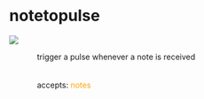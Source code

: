 
<a name=notetopulse></a><br>
# <b>notetopulse</b>
<img src="../images/notetopulse.png"><br>
<div style="display:inline-block;margin-left:50px;">
trigger a pulse whenever a note is received<br/><br/>
<br>accepts: <font color=orange>notes</font> <br></div>
